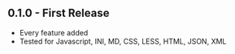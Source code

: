 ## 0.1.0 - First Release
* Every feature added
* Tested for Javascript, INI, MD, CSS, LESS, HTML, JSON, XML
